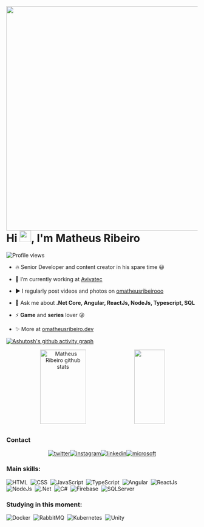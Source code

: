 
<img align="right" height="590em" src="https://raw.githubusercontent.com/gist/omatheusribeiro/a8d83e85ff48103b8d37e1619252de4d/raw/a2eb2e13647bf97cec66c0a7faed0fc622ca7f36/card.svg"/>
<h1 align="left">Hi <img src="https://raw.githubusercontent.com/kaueMarques/kaueMarques/master/hi.gif" height="30px">, I'm Matheus Ribeiro</h1>
<p align="left"> <img src="https://komarev.com/ghpvc/?username=omatheusribeiro&color=orange" alt="Profile views" /> </p>

- 🔥 Senior Developer and content creator in his spare time 😃

 - 🔭 I’m currently working at [Avivatec](https://www.avivatec.com.br) 

 - ▶️ I regularly post videos and photos on [omatheusribeirooo](https://instagram.com/omatheusribeirooo) 

- 💬 Ask me about **.Net Core, Angular, ReactJs, NodeJs, Typescript, SQL**

- ⚡ **Game** and **series** lover 😜

- ✨ More at [omatheusribeiro.dev](https://omatheusribeiro.dev)

[![Ashutosh's github activity graph](https://github-readme-activity-graph.cyclic.app/graph?username=omatheusribeiro&theme=xcode)](https://github.com/ashutosh00710/github-readme-activity-graph)

<div align="center">  
  <img width="49%" height="195px" src="https://github-readme-stats.vercel.app/api?username=omatheusribeiro&show_icons=true&count_private=true&theme=codeSTACKr" alt="Matheus Ribeiro github stats" /> 
  <img width="40%" height="195px" src="https://github-readme-stats.vercel.app/api/top-langs/?username=omatheusribeiro&layout=compact&theme=codeSTACKr" />
</div>

##

### Contact

<p align="left" style="background:yellow">
<div style="display: flex; justify-content: center;">
  <a href="https://twitter.com/oribeiromatheus" target="_blank">
    <img align="center" src="https://img.shields.io/badge/-oribeiromatheus-05122A?style=flat&logo=twitter" alt="twitter"/>  
  </a>
  <a href="https://instagram.com/oribeiromatheuss" target="_blank">
   <img align="center" src="https://img.shields.io/badge/-oribeiromatheuss-05122A?style=flat&logo=instagram" alt="instagram"/>
  </a>
  <a href="https://instagram.com/omatheusribeirooo" target="_blank">
    <img align="center" src="https://img.shields.io/badge/-omatheusribeiro-05122A?style=flat&logo=linkedin" alt="linkedin"/>
  </a>
  <a href="mailto:omatheusribeiro@outlook.com" target="_blank">
   <img align="center" src="https://img.shields.io/badge/-omatheusribeiro-05122A?style=flat&logo=microsoft" alt="microsoft"/>
  </a>
</div>
</p>
  
   ### Main skills:
![HTML](https://img.shields.io/badge/-HTML-05122A?style=flat&logo=HTML5)&nbsp;
![CSS](https://img.shields.io/badge/-CSS-05122A?style=flat&logo=CSS3&logoColor=1572B6)&nbsp;
![JavaScript](https://img.shields.io/badge/-JavaScript-05122A?style=flat&logo=javascript)&nbsp;
![TypeScript](https://img.shields.io/badge/-TypeScript-05122A?style=flat&logo=typescript)&nbsp;
![Angular](https://img.shields.io/badge/-Angular-05122A?style=flat&logo=angular&logoColor=red)&nbsp;
![ReactJs](https://img.shields.io/badge/-ReactJs-05122A?style=flat&logo=React)&nbsp;
![NodeJs](https://img.shields.io/badge/-NodeJs-05122A?style=flat&logo=Node.Js)&nbsp;
![.Net](https://img.shields.io/badge/-.Net-05122A?style=flat&logo=.net)&nbsp;
![C#](https://img.shields.io/badge/-csharp-05122A?style=flat&logo=csharp)&nbsp;
![Firebase](https://img.shields.io/badge/-Firebase-05122A?style=flat&logo=firebase)&nbsp;
![SQLServer](https://img.shields.io/badge/-SQLServer-05122A?style=flat&logo=microsoft-sql-server)&nbsp;
  
### Studying in this moment:
![Docker](https://img.shields.io/badge/-Docker-05122A?style=flat&logo=docker)&nbsp;
![RabbitMQ](https://img.shields.io/badge/-RabbitMQ-05122A?style=flat&logo=rabbitmq)&nbsp;
![Kubernetes](https://img.shields.io/badge/-Kubernetes-05122A?style=flat&logo=kubernetes)&nbsp;
![Unity](https://img.shields.io/badge/-Unity-05122A?style=flat&logo=unity)&nbsp;
